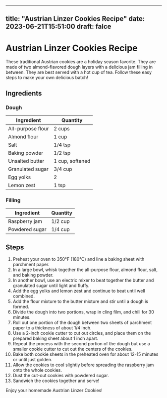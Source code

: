
---
title: "Austrian Linzer Cookies Recipe"
date: 2023-06-21T15:51:00
draft: falce
---

# Austrian Linzer Cookies Recipe

These traditional Austrian cookies are a holiday season favorite. They are made of two almond-flavored dough layers with a delicious jam filling in between. They are best served with a hot cup of tea. Follow these easy steps to make your own delicious batch!

## Ingredients

### Dough

| Ingredient | Quantity |
|------------|----------|
| All-purpose flour | 2 cups |
| Almond flour | 1 cup |
| Salt | 1/4 tsp |
| Baking powder | 1/2 tsp |
| Unsalted butter | 1 cup, softened |
| Granulated sugar | 3/4 cup |
| Egg yolks | 2 |
| Lemon zest | 1 tsp |

### Filling

| Ingredient | Quantity |
|------------|----------|
| Raspberry jam | 1/2 cup |
| Powdered sugar | 1/4 cup |

## Steps

1. Preheat your oven to 350°F (180°C) and line a baking sheet with parchment paper.
2. In a large bowl, whisk together the all-purpose flour, almond flour, salt, and baking powder.
3. In another bowl, use an electric mixer to beat together the butter and granulated sugar until light and fluffy.
4. Add the egg yolks and lemon zest and continue to beat until well combined.
5. Add the flour mixture to the butter mixture and stir until a dough is formed.
6. Divide the dough into two portions, wrap in cling film, and chill for 30 minutes.
7. Roll out one portion of the dough between two sheets of parchment paper to a thickness of about 1/4 inch.
8. Use a 2-inch cookie cutter to cut out circles, and place them on the prepared baking sheet about 1 inch apart.
9. Repeat the process with the second portion of the dough but use a smaller cookie cutter to cut out the centers of the cookies.
10. Bake both cookie sheets in the preheated oven for about 12-15 minutes or until just golden.
11. Allow the cookies to cool slightly before spreading the raspberry jam onto the whole cookies.
12. Dust the cut-out cookies with powdered sugar.
13. Sandwich the cookies together and serve!

Enjoy your homemade Austrian Linzer Cookies!
